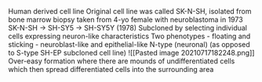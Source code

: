 Human derived cell line
Original cell line was called SK-N-SH, isolated from bone marrow biopsy taken from 4-yo female with neuroblastoma in 1973
SK-N-SH -> SH-SY5 -> SH-SY5Y (1978)
Subcloned by selecting individual cells expressing neuron-like characteristics
Two phenotypes - floating and sticking - neuroblast-like and epithelial-like
N-type (neuronal) (as opposed to S-type SH-EP subcloned cell line)
![[Pasted image 20210717182248.png]]
Over-easy formation where there are mounds of undifferentiated cells which then spread differentiated cells into the surrounding area
